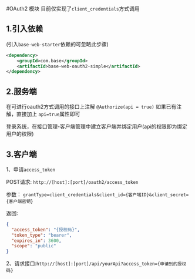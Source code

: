 #OAuth2 模块
目前仅实现了``client_credentials``方式调用

## 1.引入依赖
(引入``base-web-starter``依赖的可忽略此步骤)
```xml
<dependency>
    <groupId>com.base</groupId>
    <artifactId>base-web-oauth2-simple</artifactId>
</dependency>
```

## 2.服务端
在可进行oauth2方式调用的接口上注解 ``@Authorize(api = true)``
如果已有注解，直接加上 ``api=true``属性即可

登录系统，在接口管理-客户端管理中建立客户端并绑定用户(api的权限即为绑定用户的权限)
## 3.客户端
1、申请``access_token``

POST请求: ``http://[host]:[port]/oauth2/access_token``

参数： ``grantType=client_credentials&client_id={客户端ID}&client_secret={客户端密钥}``

返回: 
```json
{
  "access_token": "{授权码}",
  "token_type": "bearer",
  "expires_in": 3600,
  "scope": "public"
}
```
2、请求接口:``http://[host]:[port]/api/yourApi?access_token={申请到的授权码}``
